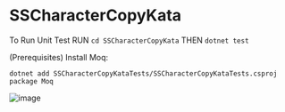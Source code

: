 # SSCharacterCopyKata

To Run Unit Test
RUN `cd SSCharacterCopyKata` THEN 
`dotnet test`

(Prerequisites) Install Moq:

`dotnet add SSCharacterCopyKataTests/SSCharacterCopyKataTests.csproj package Moq`

![image](https://github.com/user-attachments/assets/e06a0bae-0713-4cf4-abf7-3a1d92088ca5)
